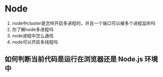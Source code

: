 # Node

1. node中cluster是怎样开启多进程的，并且一个端口可以被多个进程监听吗
2. 你了解node多进程吗
3. node进程中怎么通信
4. node可以开启多线程吗

## 如何判断当前代码是运行在浏览器还是 Node.js 环境中